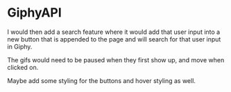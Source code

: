 # GiphyAPI


I would then add a search feature where it would add that user input into a new button that is appended to the page and will search for that user input in Giphy.

The gifs would need to be paused when they first show up, and move when clicked on.

Maybe add some styling for the buttons and hover styling as well.
